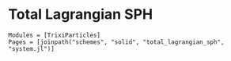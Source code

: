 # Total Lagrangian SPH

```@autodocs
Modules = [TrixiParticles]
Pages = [joinpath("schemes", "solid", "total_lagrangian_sph", "system.jl")]
```

